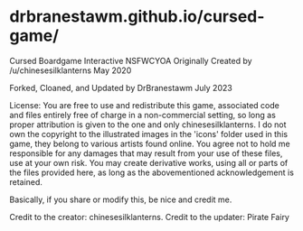 # drbranestawm.github.io/cursed-game/
Cursed Boardgame Interactive NSFWCYOA
Originally Created by /u/chinesesilklanterns
May 2020

Forked, Cloaned, and Updated by DrBranestawm
July 2023

License: You are free to use and redistribute this game, associated code and files entirely free of charge in a non-commercial setting, so long as proper attribution is given to the one and only chinesesilklanterns. 
I do not own the copyright to the illustrated images in the 'icons' folder used in this game, they belong to various artists found online.
You agree not to hold me responsible for any damages that may result from your use of these files, use at your own risk.
You may create derivative works, using all or parts of the files provided here, as long as the abovementioned acknowledgement is retained.

Basically, if you share or modify this, be nice and credit me.

Credit to the creator: chinesesilklanterns.
Credit to the updater: Pirate Fairy
